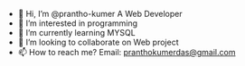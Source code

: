 - 👋 Hi, I’m @prantho-kumer A Web Developer
- 👀 I’m interested in programming
- 🌱 I’m currently learning MYSQL
- 💞️ I’m looking to collaborate on Web project
- 📫 How to reach me? Email: pranthokumerdas@gmail.com 

<!---
prantho-kumer/prantho-kumer is a ✨ special ✨ repository because its `README.md` (this file) appears on your GitHub profile.
You can click the Preview link to take a look at your changes.
--->
